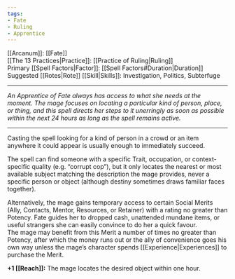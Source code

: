 ```yaml
---
tags:
- Fate
- Ruling
- Apprentice
---
```


[[Arcanum]]: [[Fate]]\
[[The 13 Practices|Practice]]: [[Practice of Ruling|Ruling]]\
Primary [[Spell Factors|Factor]]: [[Spell Factors#Duration|Duration]]\
Suggested [[Rotes|Rote]] [[Skill|Skills]]: Investigation, Politics, Subterfuge

---

_An Apprentice of Fate always has access to what she needs at the moment. The mage focuses on locating a particular kind of person, place, or thing, and this spell directs her steps to it unerringly as soon as possible within the next 24 hours as long as the spell remains active._

---

Casting the spell looking for a kind of person in a crowd or an item anywhere it could appear is usually enough to immediately succeed.

The spell can find someone with a specific Trait, occupation, or context-specific quality (e.g. “corrupt cop”), but it only locates the nearest or most available subject matching the description the mage provides, never a specific person or object (although destiny sometimes draws familiar faces together).

Alternatively, the mage gains temporary access to certain Social Merits (Ally, Contacts, Mentor, Resources, or Retainer) with a rating no greater than Potency. Fate guides her to dropped cash, unattended mundane items, or useful strangers she can easily convince to do her a quick favour.\
The mage may benefit from this Merit a number of times no greater than Potency, after which the money runs out or the ally of convenience goes his own way unless the mage’s character spends [[Experience|Experiences]] to purchase the Merit.

**+1 [[Reach]]:** The mage locates the desired object within one hour.